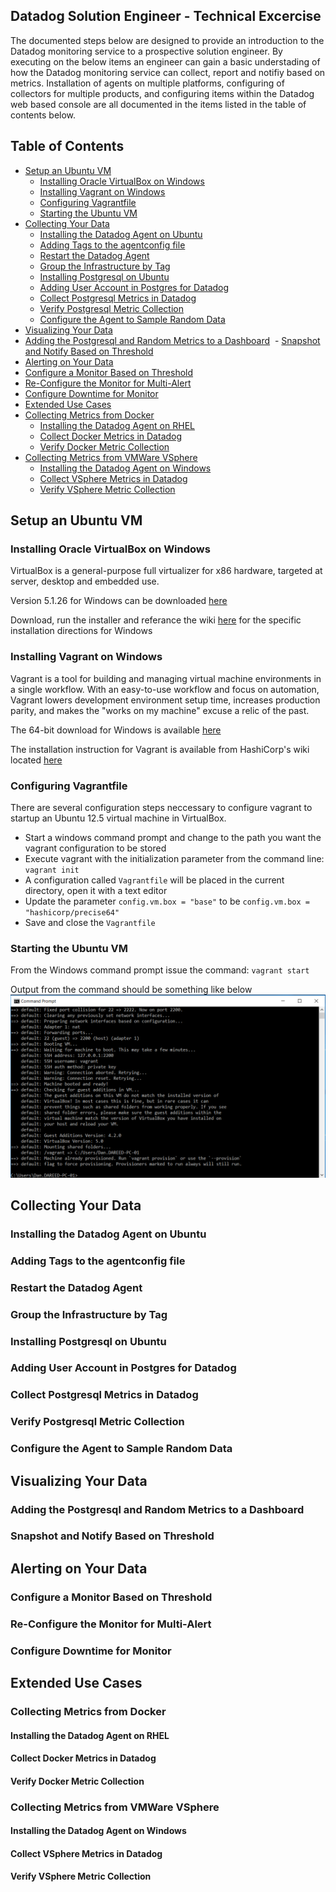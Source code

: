 ## Datadog Solution Engineer - Technical Excercise
The documented steps below are designed to provide an introduction to the Datadog monitoring service to a prospective solution engineer.   By executing on the below items an engineer can gain a basic understading of how the Datadog monitoring service can collect, report and notifiy based on metrics.  Installation of agents on multiple platforms, configuring of collectors for multiple products, and configuring items within the Datadog web based console are all documented in the items listed in the table of contents below.
## Table of Contents
- [Setup an Ubuntu VM](#setup-an-ubuntu-vm)
  - [Installing Oracle VirtualBox on Windows](#installing-oracle-virtualbox-on-windows)
  - [Installing Vagrant on Windows](#installing-vagrant-on-windows)
  - [Configuring Vagrantfile](#configuring-vagrantfile)
  - [Starting the Ubuntu VM](#starting-the-ubuntu-vm)
- [Collecting Your Data](#collecting-your-data)
  - [Installing the Datadog Agent on Ubuntu](#installing-the-datadog-agent-on-ubuntu)
  - [Adding Tags to the agentconfig file](#adding-tags-to-the-agentconfig-file)
  - [Restart the Datadog Agent](#restart-the-datadog-agent)
  - [Group the Infrastructure by Tag](#group-the-infrastructure-by-tag)
  - [Installing Postgresql on Ubuntu](#installing-postgresql-on-ubuntu)
  - [Adding User Account in Postgres for Datadog](#adding-user-account-in-postgres-for-datadog)
  - [Collect Postgresql Metrics in Datadog](#collect-postgresql-metrics-in-datadog)
  - [Verify Postgresql Metric Collection](#verify-postgresql-metric-collection)
  - [Configure the Agent to Sample Random Data](#configure-the-agent-to-sample-random-data)
 - [Visualizing Your Data](#visualizing-your-data)
  - [Adding the Postgresql and Random Metrics to a Dashboard](#adding-the-postgresql-and-random-metrics-to-a-dashboard)
  - [Snapshot and Notify Based on Threshold](#snapshot-and-notify-based-on-threshold)
 - [Alerting on Your Data](#alerting-on-your-data)
  - [Configure a Monitor Based on Threshold](#configure-a-monitor-based-on-threshold)
  - [Re-Configure the Monitor for Multi-Alert](#re-configure-the-monitor-for-multi-alert)  
  - [Configure Downtime for Monitor](#configure-downtime-for-monitor)
 - [Extended Use Cases](#extended-use-cases)
  - [Collecting Metrics from Docker](#collecting-metrics-from-docker)
    - [Installing the Datadog Agent on RHEL](#installing-the-datadog-agent-on-rhel)
    - [Collect Docker Metrics in Datadog](#collect-docker-metrics-in-datadog)
    - [Verify Docker Metric Collection](#verify-docker-metric-collection)
  - [Collecting Metrics from VMWare VSphere](#collecting-metrics-from-vmware-vsphere)
    - [Installing the Datadog Agent on Windows](#installing-the-datadog-agent-on-windows)
    - [Collect VSphere Metrics in Datadog](#collect-vsphere-metrics-in-datadog)
    - [Verify VSphere Metric Collection](#verify-vsphere-metric-collection)

## Setup an Ubuntu VM
### Installing Oracle VirtualBox on Windows
VirtualBox is a general-purpose full virtualizer for x86 hardware, targeted at server, desktop and embedded use. 

Version 5.1.26 for Windows can be downloaded [here](http://download.virtualbox.org/virtualbox/5.1.26/VirtualBox-5.1.26-117224-Win.exe)

Download, run the installer and referance the wiki [here](https://www.virtualbox.org/manual/ch02.html#installation_windows) for the specific installation directions for Windows

### Installing Vagrant on Windows
Vagrant is a tool for building and managing virtual machine environments in a single workflow. With an easy-to-use workflow and focus on automation, Vagrant lowers development environment setup time, increases production parity, and makes the "works on my machine" excuse a relic of the past.

The 64-bit download for Windows is available [here](https://releases.hashicorp.com/vagrant/1.9.7/vagrant_1.9.7_x86_64.msi)

The installation instruction for Vagrant is available from HashiCorp's wiki located [here](https://www.vagrantup.com/docs/installation/)

### Configuring Vagrantfile
There are several configuration steps neccessary to configure vagrant to startup an Ubuntu 12.5 virtual machine in VirtualBox.
  - Start a windows command prompt and change to the path you want the vagrant configuration to be stored
  - Execute vagrant with the initialization parameter from the command line: `vagrant init`
  - A configuration called `Vagrantfile` will be placed in the current directory, open it with a text editor
  - Update the parameter `config.vm.box = "base"` to be `config.vm.box = "hashicorp/precise64"`
  - Save and close the `Vagrantfile`
### Starting the Ubuntu VM
From the Windows command prompt issue the command: `vagrant start`

Output from the command should be something like below
![tag image](vm-startup.png)

## Collecting Your Data
### Installing the Datadog Agent on Ubuntu
### Adding Tags to the agentconfig file
### Restart the Datadog Agent
### Group the Infrastructure by Tag
### Installing Postgresql on Ubuntu
### Adding User Account in Postgres for Datadog
### Collect Postgresql Metrics in Datadog
### Verify Postgresql Metric Collection
### Configure the Agent to Sample Random Data
## Visualizing Your Data
### Adding the Postgresql and Random Metrics to a Dashboard
### Snapshot and Notify Based on Threshold
## Alerting on Your Data
### Configure a Monitor Based on Threshold
### Re-Configure the Monitor for Multi-Alert
### Configure Downtime for Monitor
## Extended Use Cases
### Collecting Metrics from Docker
#### Installing the Datadog Agent on RHEL
#### Collect Docker Metrics in Datadog
#### Verify Docker Metric Collection
### Collecting Metrics from VMWare VSphere
#### Installing the Datadog Agent on Windows
#### Collect VSphere Metrics in Datadog
#### Verify VSphere Metric Collection
